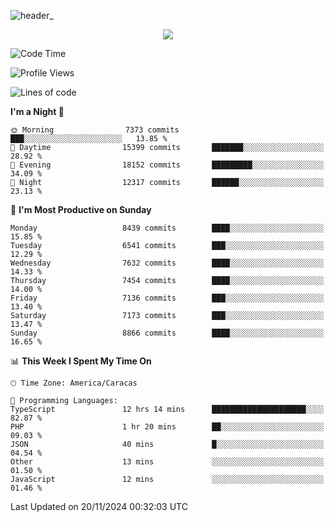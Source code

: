 ![header_](https://github.com/user-attachments/assets/4010d822-ccdc-4198-b608-18c773338d18)


<p align="center">
  <a href="http://www.github.com/thevacs">
    <img src="https://github-readme-streak-stats.herokuapp.com/?user=thevacs&stroke=ffffff&background=1c1917&ring=0891b2&fire=0891b2&currStreakNum=ffffff&currStreakLabel=0891b2&sideNums=ffffff&sideLabels=ffffff&dates=ffffff&hide_border=true" />
  </a>
</p>

<!--START_SECTION:waka-->
![Code Time](http://img.shields.io/badge/Code%20Time-3%2C077%20hrs%2028%20mins-blue)

![Profile Views](http://img.shields.io/badge/Profile%20Views-1-blue)

![Lines of code](https://img.shields.io/badge/From%20Hello%20World%20I%27ve%20Written-5.1%20million%20lines%20of%20code-blue)

**I'm a Night 🦉** 

```text
🌞 Morning                7373 commits        ███░░░░░░░░░░░░░░░░░░░░░░   13.85 % 
🌆 Daytime                15399 commits       ███████░░░░░░░░░░░░░░░░░░   28.92 % 
🌃 Evening                18152 commits       █████████░░░░░░░░░░░░░░░░   34.09 % 
🌙 Night                  12317 commits       ██████░░░░░░░░░░░░░░░░░░░   23.13 % 
```
📅 **I'm Most Productive on Sunday** 

```text
Monday                   8439 commits        ████░░░░░░░░░░░░░░░░░░░░░   15.85 % 
Tuesday                  6541 commits        ███░░░░░░░░░░░░░░░░░░░░░░   12.29 % 
Wednesday                7632 commits        ████░░░░░░░░░░░░░░░░░░░░░   14.33 % 
Thursday                 7454 commits        ████░░░░░░░░░░░░░░░░░░░░░   14.00 % 
Friday                   7136 commits        ███░░░░░░░░░░░░░░░░░░░░░░   13.40 % 
Saturday                 7173 commits        ███░░░░░░░░░░░░░░░░░░░░░░   13.47 % 
Sunday                   8866 commits        ████░░░░░░░░░░░░░░░░░░░░░   16.65 % 
```


📊 **This Week I Spent My Time On** 

```text
🕑︎ Time Zone: America/Caracas

💬 Programming Languages: 
TypeScript               12 hrs 14 mins      █████████████████████░░░░   82.87 % 
PHP                      1 hr 20 mins        ██░░░░░░░░░░░░░░░░░░░░░░░   09.03 % 
JSON                     40 mins             █░░░░░░░░░░░░░░░░░░░░░░░░   04.54 % 
Other                    13 mins             ░░░░░░░░░░░░░░░░░░░░░░░░░   01.50 % 
JavaScript               12 mins             ░░░░░░░░░░░░░░░░░░░░░░░░░   01.46 % 
```


 Last Updated on 20/11/2024 00:32:03 UTC
<!--END_SECTION:waka-->

